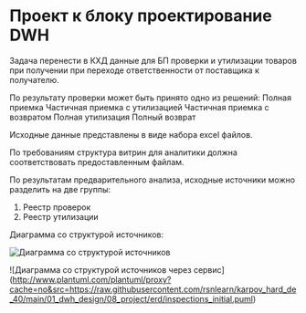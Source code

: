 # Проект к блоку проектирование DWH

Задача перенести в КХД данные для БП проверки и утилизации товаров при получении при переходе ответственности от поставщика к получателю.

По результату проверки может быть принято одно из решений:
Полная приемка
Частичная приемка с утилизацией
Частичная приемка с возвратом
Полная утилизация
Полный возврат

Исходные данные представлены в виде набора excel файлов.

По требованиям структура витрин для аналитики должна соответствовать предоставленным файлам.

По результатам предварительного анализа, исходные источники можно разделить на две группы:
1. Реестр проверок
2. Реестр утилизации

Диаграмма со структурой источников:

![Диаграмма со структурой источников](http://plantuml.com:80/plantuml/png/3SX1Zi8m343HVKynSu6wI2mG4g8tYKnYDOR4YMo7Nf_i_d-xEQgFMfP_bbX6eg7bBxjtkmCedkl1diTh66biuYI-nbP1JGgX2dnGU_k6Z9f2ed3Te28BR9UGpZp5-9Xt2rtRcw83QG8MwxEvYGKMTiQozb7BCsBCz92sx2HfmWy0?cache=no)

![Диаграмма со структурой источников через сервис] (http://www.plantuml.com/plantuml/proxy?cache=no&src=https://raw.githubusercontent.com/rsnlearn/karpov_hard_de_40/main/01_dwh_design/08_project/erd/inspections_initial.puml)

